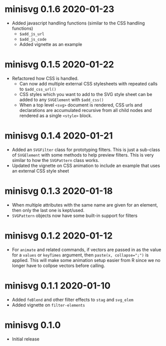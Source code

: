 

# minisvg 0.1.6  2020-01-23

* Added javascript handling functions (similar to the CSS handling functions)
    * `$add_js_url`
    * `$add_js_code`
    * Added vignette as an example

# minisvg 0.1.5  2020-01-22

* Refactored how CSS is handled. 
    * Can now add multiple external CSS stylesheets with repeated calls to `$add_css_url()`
    * CSS styles which you want to add to the SVG style sheet can be added 
      to any `SVGElement` with `$add_css()`
    * When a top level `<svg>` document is rendered, CSS urls and declarations are 
      accumulated recursive from all child nodes and rendered as a single 
      `<style>` block.
      
# minisvg 0.1.4  2020-01-21

* Added an `SVGFilter` class for prototyping filters. This is just a 
  sub-class of `SVGElement` with some methods to help preview filters.  This 
  is very similar to how the `SVGPattern` class works.
* Updated the vignette on CSS animation to include an example that 
  uses an external CSS style sheet

# minisvg 0.1.3  2020-01-18

* When multiple attributes with the same name are given for an element, then 
  only the last one is kept/used.
* `SVGPattern` objects now have some built-in support for filters

# minisvg 0.1.2  2020-01-12

* For `animate` and related commands, if vectors are passed in as the value
  for a `values` or `keyTimes` argument, then `paste(x, collapse=";")` is applied. 
  This will make some animation setup easier from R since we no longer have 
  to collpse vectors before calling.

# minisvg 0.1.1  2020-01-10

* Added `feBlend` and other filter effects to `stag` and `svg_elem`
* Added vignette on `filter-elements`

# minisvg 0.1.0

* Initial release
